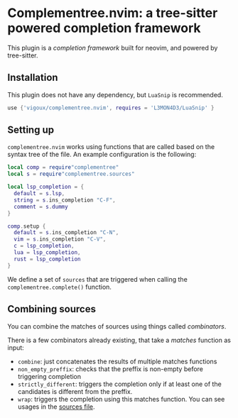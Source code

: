 # Complementree.nvim: a tree-sitter powered completion framework

This plugin is a _completion framework_ built for neovim, and powered
by tree-sitter.

## Installation

This plugin does not have any dependency, but `LuaSnip` is
recommended.

```lua
use {'vigoux/complementree.nvim', requires = 'L3MON4D3/LuaSnip' }
```

## Setting up

`complementree.nvim` works using functions that are called based on
the syntax tree of the file. An example configuration is the
following:

```lua
local comp = require"complementree"
local s = require"complementree.sources"

local lsp_completion = {
  default = s.lsp,
  string = s.ins_completion "C-F",
  comment = s.dummy
}

comp.setup {
  default = s.ins_completion "C-N",
  vim = s.ins_completion "C-V",
  c = lsp_completion,
  lua = lsp_completion,
  rust = lsp_completion
}
```

We define a set of `sources` that are triggered when calling the
`complementree.complete()` function.

## Combining sources

You can combine the matches of sources using things called
_combinators_.

There is a few combinators already existing, that take a _matches_
function as input:

- `combine`: just concatenates the results of multiple matches
  functions
- `non_empty_preffix`: checks that the preffix is non-empty before
  triggering completion
- `strictly_different`: triggers the completion only if at least one
  of the candidates is different from the preffix.
- `wrap`: triggers the completion using this matches function. You can
  see usages in the [sources file](./lua/complementree/sources.lua).
